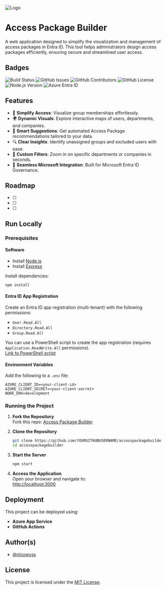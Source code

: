 ![Logo](https://accesspackagebuilder.dev/images/apb-logo-github.png)

# Access Package Builder  

A web application designed to simplify the visualization and management of access packages in Entra ID. This tool helps administrators design access packages efficiently, ensuring secure and streamlined user access.  

## Badges  

![Build Status](https://img.shields.io/github/actions/workflow/status/nicowyss/accesspackagebuilder/deploy.yml?label=Build)
![GitHub Issues](https://img.shields.io/github/issues/nicowyss/accesspackagebuilder)
![GitHub Contributors](https://img.shields.io/github/contributors/nicowyss/accesspackagebuilder)
![GitHub License](https://img.shields.io/github/license/nicowyss/accesspackagebuilder)
![Node.js Version](https://img.shields.io/badge/Node.js-20-green)
![Azure Entra ID](https://img.shields.io/badge/Entra%20ID-Supported-purple)

## Features  

- 🚀 **Simplify Access**: Visualize group memberships effortlessly.
- 🌍 **Dynamic Visuals**: Explore interactive maps of users, departments, and companies.
- 🤖 **Smart Suggestions**: Get automated Access Package recommendations tailored to your data.
- 🔍 **Clear Insights**: Identify unassigned groups and excluded users with ease.
- 🎯 **Custom Filters**: Zoom in on specific departments or companies in seconds.
- 🔗 **Seamless Microsoft Integration**: Built for Microsoft Entra ID Governance.  

## Roadmap  

- [ ] 
- [ ] 
- [ ] 

## Run Locally  

### Prerequisites  

#### Software  
- Install [Node.js](https://nodejs.org/)  
- Install [Express](https://expressjs.com/)  

Install dependencies:  
```bash
npm install
```

#### Entra ID App Registration  
Create an Entra ID app registration (multi-tenant) with the following permissions:  
- `User.Read.All`  
- `Directory.Read.All`  
- `Group.Read.All`  

You can use a PowerShell script to create the app registration (requires `Application.ReadWrite.All` permissions).  
[Link to PowerShell script](#)  

#### Environment Variables  
Add the following to a `.env` file:  
```env
AZURE_CLIENT_ID=<your-client-id>
AZURE_CLIENT_SECRET=<your-client-secret>
NODE_ENV=development
```

### Running the Project  

1. **Fork the Repository**  
   Fork this repo: [Access Package Builder](https://github.com/nicowyss/accesspackagebuilder.git)  

2. **Clone the Repository**  
   ```bash
   git clone https://github.com/YOURGITHUBUSERNAME/accesspackagebuilder.git
   cd accesspackagebuilder
   ```

3. **Start the Server**  
   ```bash
   npm start
   ```

4. **Access the Application**  
   Open your browser and navigate to:  
   [http://localhost:3000](http://localhost:3000)  

## Deployment  

This project can be deployed using:  
- **Azure App Service**  
- **GitHub Actions**  

## Author(s)  

- [@nicowyss](https://github.com/nicowyss)  

## License  

This project is licensed under the [MIT License](LICENSE).  